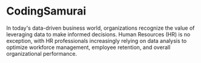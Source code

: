 # CodingSamurai


In today's data-driven business world, organizations recognize the value of leveraging data to make informed decisions. Human Resources (HR) is no exception, with HR professionals increasingly relying on data analysis to optimize workforce management, employee retention, and overall organizational performance.
